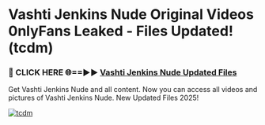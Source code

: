 # Vashti Jenkins Nude Original Videos 0nlyFans Leaked - Files Updated! (tcdm)

<h3>🔴 CLICK HERE 🌐==►► <a href="https://tinyurl.com/4mcuefdz" rel="nofollow">Vashti Jenkins Nude Updated Files</a></h3>

Get Vashti Jenkins Nude and all content. Now you can access all videos and pictures of Vashti Jenkins Nude. New Updated Files 2025!

[![tcdm](https://i.imgur.com/StAQSOY.gif)](https://tinyurl.com/4mcuefdz)
